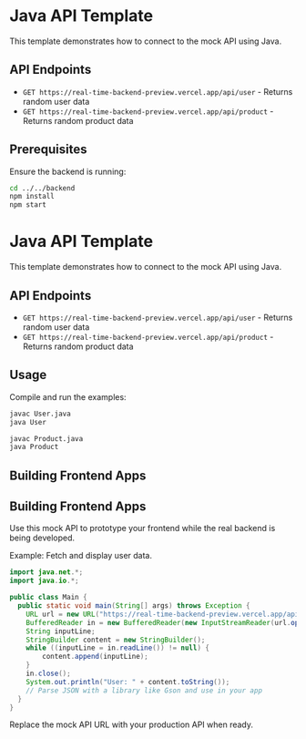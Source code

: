 # Java API Template

This template demonstrates how to connect to the mock API using Java.

## API Endpoints

- `GET https://real-time-backend-preview.vercel.app/api/user` - Returns random user data
- `GET https://real-time-backend-preview.vercel.app/api/product` - Returns random product data

## Prerequisites

Ensure the backend is running:

```bash
cd ../../backend
npm install
npm start
```

# Java API Template

This template demonstrates how to connect to the mock API using Java.

## API Endpoints

- `GET https://real-time-backend-preview.vercel.app/api/user` - Returns random user data
- `GET https://real-time-backend-preview.vercel.app/api/product` - Returns random product data

## Usage

Compile and run the examples:

```bash
javac User.java
java User

javac Product.java
java Product
```

## Building Frontend Apps

## Building Frontend Apps

Use this mock API to prototype your frontend while the real backend is being developed.

Example: Fetch and display user data.

```java
import java.net.*;
import java.io.*;

public class Main {
  public static void main(String[] args) throws Exception {
    URL url = new URL("https://real-time-backend-preview.vercel.app/api/user");
    BufferedReader in = new BufferedReader(new InputStreamReader(url.openStream()));
    String inputLine;
    StringBuilder content = new StringBuilder();
    while ((inputLine = in.readLine()) != null) {
        content.append(inputLine);
    }
    in.close();
    System.out.println("User: " + content.toString());
    // Parse JSON with a library like Gson and use in your app
  }
}
```

Replace the mock API URL with your production API when ready.